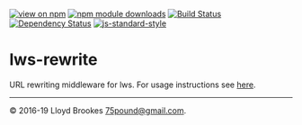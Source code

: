 [![view on npm](https://img.shields.io/npm/v/lws-rewrite.svg)](https://www.npmjs.org/package/lws-rewrite)
[![npm module downloads](https://img.shields.io/npm/dt/lws-rewrite.svg)](https://www.npmjs.org/package/llws-rewrite)
[![Build Status](https://travis-ci.org/lwsjs/rewrite.svg?branch=master)](https://travis-ci.org/lwsjs/rewrite)
[![Dependency Status](https://david-dm.org/lwsjs/rewrite.svg)](https://david-dm.org/lwsjs/rewrite)
[![js-standard-style](https://img.shields.io/badge/code%20style-standard-brightgreen.svg)](https://github.com/feross/standard)

# lws-rewrite

URL rewriting middleware for lws. For usage instructions see [here](https://github.com/lwsjs/local-web-server/wiki/How-to-rewrite-URLs-to-local-or-remote-destinations).

* * *

&copy; 2016-19 Lloyd Brookes <75pound@gmail.com>.
